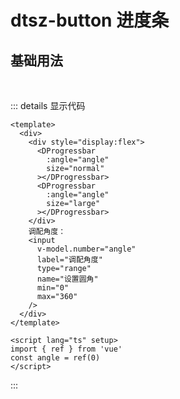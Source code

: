 # dtsz-button 进度条

## 基础用法

<br/>
<ClientOnly>
    <div class="example">
        <ProgressDemo />
    </div>
</ClientOnly>

::: details 显示代码

```vue
<template>
  <div>
    <div style="display:flex">
      <DProgressbar
        :angle="angle"
        size="normal"
      ></DProgressbar>
      <DProgressbar
        :angle="angle"
        size="large"
      ></DProgressbar>
    </div>
    调配角度：
    <input
      v-model.number="angle"
      label="调配角度"
      type="range"
      name="设置圆角"
      min="0"
      max="360"
    />
  </div>
</template>

<script lang="ts" setup>
import { ref } from 'vue'
const angle = ref(0)
</script>
```

:::

<script setup lang="ts">
  import ProgressDemo from './demo/progressdemo1.vue'
</script>
